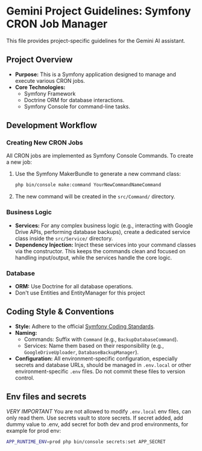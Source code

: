 # Gemini Project Guidelines: Symfony CRON Job Manager

This file provides project-specific guidelines for the Gemini AI assistant.

## Project Overview

- **Purpose:** This is a Symfony application designed to manage and execute various CRON jobs.
- **Core Technologies:**
    - Symfony Framework
    - Doctrine ORM for database interactions.
    - Symfony Console for command-line tasks.

## Development Workflow

### Creating New CRON Jobs

All CRON jobs are implemented as Symfony Console Commands. To create a new job:

1.  Use the Symfony MakerBundle to generate a new command class:
    ```bash
    php bin/console make:command YourNewCommandNameCommand
    ```
2.  The new command will be created in the `src/Command/` directory.

### Business Logic

- **Services:** For any complex business logic (e.g., interacting with Google Drive APIs, performing database backups), create a dedicated service class inside the `src/Service/` directory.
- **Dependency Injection:** Inject these services into your command classes via the constructor. This keeps the commands clean and focused on handling input/output, while the services handle the core logic.

### Database

- **ORM:** Use Doctrine for all database operations.
- Don't use Entities and EntityManager for this project

## Coding Style & Conventions

- **Style:** Adhere to the official [Symfony Coding Standards](https://symfony.com/doc/current/contributing/code/standards.html).
- **Naming:**
    - Commands: Suffix with `Command` (e.g., `BackupDatabaseCommand`).
    - Services: Name them based on their responsibility (e.g., `GoogleDriveUploader`, `DatabaseBackupManager`).
- **Configuration:** All environment-specific configuration, especially secrets and database URLs, should be managed in `.env.local` or other environment-specific `.env` files. Do not commit these files to version control.

## Env files and secrets
*VERY IMPORTANT* You are not allowed to modify `.env.local` env files, can only read them.
Use secrets vault to store secrets.
If secret added, add dummy value to .env, add secret for both dev and prod environments, for example for prod env: 
```bash
APP_RUNTIME_ENV=prod php bin/console secrets:set APP_SECRET
```
